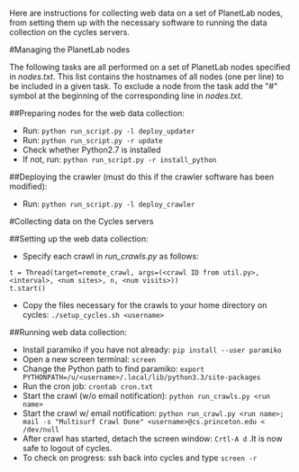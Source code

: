 Here are instructions for collecting web data on a set of PlanetLab nodes, from setting them up with the necessary software to running the data collection on the cycles servers.

#Managing the PlanetLab nodes

The following tasks are all performed on a set of PlanetLab nodes specified
in *nodes.txt*. This list contains the hostnames of all nodes (one per line)
to be included in a given task. To exclude a node from the task add the 
"#" symbol at the beginning of the corresponding line in *nodes.txt*.

##Preparing nodes for the web data collection:
- Run: ```python run_script.py -l deploy_updater```
- Run: ```python run_script.py -r update```
- Check whether Python2.7 is installed
- If not, run: ```python run_script.py -r install_python```

##Deploying the crawler (must do this if the crawler software has been modified):
- Run: ```python run_script.py -l deploy_crawler```

#Collecting data on the Cycles servers

##Setting up the web data collection:
- Specify each crawl in *run_crawls.py* as follows:
```
t = Thread(target=remote_crawl, args=(<crawl ID from util.py>, <interval>, <num sites>, n, <num visits>))
t.start()
```
- Copy the files necessary for the crawls to your home directory on cycles: ```./setup_cycles.sh <username>```

##Running web data collection:
- Install paramiko if you have not already: ```pip install --user paramiko```
- Open a new screen terminal: ```screen```
- Change the Python path to find paramiko: ```export PYTHONPATH=/u/<username>/.local/lib/python3.3/site-packages```
- Run the cron job: ```crontab cron.txt```
- Start the crawl (w/o email notification): ```python run_crawls.py <run name>```
- Start the crawl w/ email notification: ```python run_crawl.py <run name>; mail -s "Multisurf Crawl Done" <username>@cs.princeton.edu < /dev/null```
- After crawl has started, detach the screen window: ```Crtl-A d``` .It is now safe to logout of cycles.
- To check on progress: ssh back into cycles and type ```screen -r```
